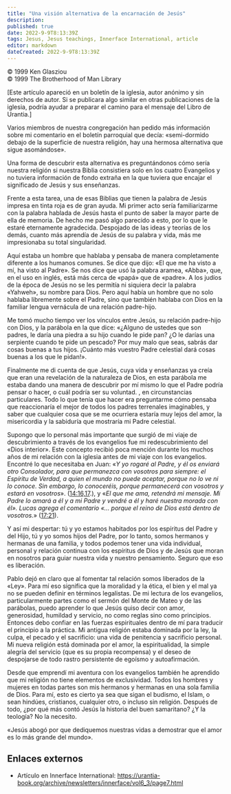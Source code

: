 ```yaml
---
title: "Una visión alternativa de la encarnación de Jesús"
description: 
published: true
date: 2022-9-9T8:13:39Z
tags: Jesus, Jesus teachings, Innerface International, article
editor: markdown
dateCreated: 2022-9-9T8:13:39Z
---
```


<p class="v-card v-sheet theme--light grey lighten-3 px-2">© 1999 Ken Glasziou<br>© 1999 The Brotherhood of Man Library</p>

[Este artículo apareció en un boletín de la iglesia, autor anónimo y sin derechos de autor. Si se publicara algo similar en otras publicaciones de la iglesia, podría ayudar a preparar el camino para el mensaje del Libro de Urantia.]

Varios miembros de nuestra congregación han pedido más información sobre mi comentario en el boletín parroquial que decía: «semi-dormido debajo de la superficie de nuestra religión, hay una hermosa alternativa que sigue asomándose».

Una forma de descubrir esta alternativa es preguntándonos cómo sería nuestra religión si nuestra Biblia consistiera solo en los cuatro Evangelios y no tuviera información de fondo extraña en la que tuviera que encajar el significado de Jesús y sus enseñanzas.

Frente a esta tarea, una de esas Biblias que tienen la palabra de Jesús impresa en tinta roja es de gran ayuda. Mi primer acto sería familiarizarme con la palabra hablada de Jesús hasta el punto de saber la mayor parte de ella de memoria. De hecho me pasó algo parecido a esto, por lo que le estaré eternamente agradecida. Despojado de las ideas y teorías de los demás, cuanto más aprendía de Jesús de su palabra y vida, más me impresionaba su total singularidad.

Aquí estaba un hombre que hablaba y pensaba de manera completamente diferente a los humanos comunes. Se dice que dijo: «El que me ha visto a mí, ha visto al Padre». Se nos dice que usó la palabra aramea, «Abba», que, en el uso en inglés, está más cerca de «papá» que de «padre». A los judíos de la época de Jesús no se les permitía ni siquiera decir la palabra «Yahweh», su nombre para Dios. Pero aquí había un hombre que no solo hablaba libremente sobre el Padre, sino que también hablaba con Dios en la familiar lengua vernácula de una relación padre-hijo.

Me tomó mucho tiempo ver los vínculos entre Jesús, su relación padre-hijo con Dios, y la parábola en la que dice: «¿Alguno de ustedes que son padres, le daría una piedra a su hijo cuando le pide pan? ¿O le darías una serpiente cuando te pide un pescado? Por muy malo que seas, sabrás dar cosas buenas a tus hijos. ¡Cuánto más vuestro Padre celestial dará cosas buenas a los que le pidan!».

Finalmente me di cuenta de que Jesús, cuya vida y enseñanzas ya creía que eran una revelación de la naturaleza de Dios, en esta parábola me estaba dando una manera de descubrir por mí mismo lo que el Padre podría pensar o hacer, o cuál podría ser su voluntad. , en circunstancias particulares. Todo lo que tenía que hacer era preguntarme cómo pensaba que reaccionaría el mejor de todos los padres terrenales imaginables, y saber que cualquier cosa que se me ocurriera estaría muy lejos del amor, la misericordia y la sabiduría que mostraría mi Padre celestial.

Supongo que lo personal más importante que surgió de mi viaje de descubrimiento a través de los evangelios fue mi redescubrimiento del «Dios interior». Este concepto recibió poca mención durante los muchos años de mi relación con la iglesia antes de mi viaje con los evangelios. Encontré lo que necesitaba en Juan: «_Y yo rogaré al Padre, y él os enviará otro Consolador, para que permanezca con vosotros para siempre: el Espíritu de Verdad, a quien el mundo no puede aceptar, porque no lo ve ni lo conoce. Sin embargo, lo conoceréis, porque permanecerá con vosotros y estará en vosotros_». ([14:16,17](/es/Bible/John/14#v16).), y «_El que me ama, retendrá mi mensaje. Mi Padre lo amará a él y a mi Padre y vendré a él y haré nuestra morada con él». Lucas agrega el comentario «... porque el reino de Dios está dentro de vosotros._» ([17:21](/es/Biblia/Lucas/17#v21)).

Y así mi despertar: tú y yo estamos habitados por los espíritus del Padre y del Hijo, tú y yo somos hijos del Padre, por lo tanto, somos hermanos y hermanas de una familia, y todos podemos tener una vida individual, personal y relación continua con los espíritus de Dios y de Jesús que moran en nosotros para guiar nuestra vida y nuestro pensamiento. Seguro que eso es liberación.

Pablo dejó en claro que al fomentar tal relación somos liberados de la «Ley». Para mí eso significa que la moralidad y la ética, el bien y el mal ya no se pueden definir en términos legalistas. De mi lectura de los evangelios, particularmente partes como el sermón del Monte de Mateo y de las parábolas, puedo aprender lo que Jesús quiso decir con amor, generosidad, humildad y servicio, no como reglas sino como principios. Entonces debo confiar en las fuerzas espirituales dentro de mí para traducir el principio a la práctica. Mi antigua religión estaba dominada por la ley, la culpa, el pecado y el sacrificio: una vida de penitencia y sacrificio personal. Mi nueva religión está dominada por el amor, la espiritualidad, la simple alegría del servicio (que es su propia recompensa) y el deseo de despojarse de todo rastro persistente de egoísmo y autoafirmación.

Desde que emprendí mi aventura con los evangelios también he aprendido que mi religión no tiene elementos de exclusividad. Todos los hombres y mujeres en todas partes son mis hermanos y hermanas en una sola familia de Dios. Para mí, esto es cierto ya sea que sigan el budismo, el Islam, o sean hindúes, cristianos, cualquier otro, o incluso sin religión. Después de todo, ¿por qué más contó Jesús la historia del buen samaritano? ¿Y la teología? No la necesito.

«Jesús abogó por que dediquemos nuestras vidas a demostrar que el amor es lo más grande del mundo».

## Enlaces externos

- Artículo en Innerface International: https://urantia-book.org/archive/newsletters/innerface/vol6_3/page7.html


